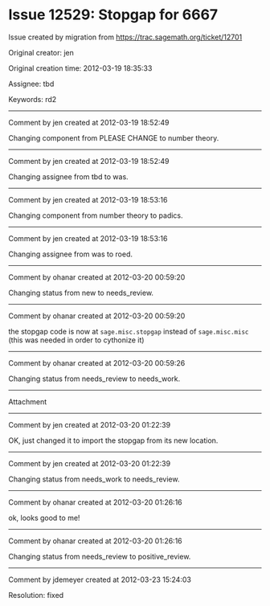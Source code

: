 # Issue 12529: Stopgap for 6667

Issue created by migration from https://trac.sagemath.org/ticket/12701

Original creator: jen

Original creation time: 2012-03-19 18:35:33

Assignee: tbd

Keywords: rd2




---

Comment by jen created at 2012-03-19 18:52:49

Changing component from PLEASE CHANGE to number theory.


---

Comment by jen created at 2012-03-19 18:52:49

Changing assignee from tbd to was.


---

Comment by jen created at 2012-03-19 18:53:16

Changing component from number theory to padics.


---

Comment by jen created at 2012-03-19 18:53:16

Changing assignee from was to roed.


---

Comment by ohanar created at 2012-03-20 00:59:20

Changing status from new to needs_review.


---

Comment by ohanar created at 2012-03-20 00:59:20

the stopgap code is now at ` sage.misc.stopgap ` instead of ` sage.misc.misc ` (this was needed in order to cythonize it)


---

Comment by ohanar created at 2012-03-20 00:59:26

Changing status from needs_review to needs_work.


---

Attachment


---

Comment by jen created at 2012-03-20 01:22:39

OK, just changed it to import the stopgap from its new location.


---

Comment by jen created at 2012-03-20 01:22:39

Changing status from needs_work to needs_review.


---

Comment by ohanar created at 2012-03-20 01:26:16

ok, looks good to me!


---

Comment by ohanar created at 2012-03-20 01:26:16

Changing status from needs_review to positive_review.


---

Comment by jdemeyer created at 2012-03-23 15:24:03

Resolution: fixed
